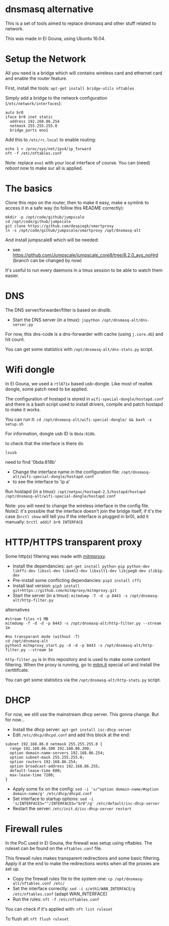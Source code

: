 # dnsmasq alternative
This is a set of tools aimed to replace dnsmasq and other stuff related to network.

This was made in El Gouna, using Ubuntu 16.04.

# Setup the Network

All you need is a bridge which will contains wireless card and ethernet card and enable the router feature.

First, install the tools: `apt-get install bridge-utils nftables`

Simply add a bridge to the network configuration (`/etc/network/interfaces`):
```
auto br0
iface br0 inet static
  address 192.168.86.254
  netmask 255.255.255.0
  bridge_ports eno1

```

Add this to `/etc/rc.local` to enable routing:
```
echo 1 > /proc/sys/net/ipv4/ip_forward
nft -f /etc/nftables.conf
```

Note: replace `eno1` with your local interface of course. You can (need) *reboot* now to make sur all is applied.

# The basics

Clone this repo on the router, then to make it easy, make a symlink to access it in a safe way
(to follow this README correctly):
```
mkdir -p /opt/code/github/jumpscale
cd /opt/code/github/jumpscale
git clone https://github.com/despiegk/smartproxy
ln -s /opt/code/github/jumpscale/smartproxy /opt/dnsmasq-alt
```

And install jumpscale8 which will be needed:
- see https://github.com/Jumpscale/jumpscale_core8/tree/8.2.0_ays_noHrd  (branch can be changed by now)

It's useful to run every daemons in a tmux session to be able to watch them easier.

# DNS

The DNS server/forwarder/filter is based on dnslib.

- Start the DNS server (in a tmux): `jspython /opt/dnsmasq-alt/dns-server.py`

For now, this dns-code is a dns-forwarder with cache (using `j.core.db`) and hit count.

You can get some statistics with `/opt/dnsmasq-alt/dns-stats.py` script.

# Wifi dongle

In El Gouna, we used a `rtl871x` based usb-dongle.
Like most of realtek dongle, some patch need to be applied.

The configuration of hostapd is stored in `wifi-special-dongle/hostapd.conf`
and there is a bash script used to install drivers, compile and patch hostapd to make it works.

You can run it: `cd /opt/dnsmasq-alt/wifi-special-dongle/ && bash -x setup.sh`

For information, dongle usb ID is `0bda:818b`.

to check that the interface is there do
```
lsusb
```

need to find '0bda:818b'

- Change the interface name in the configuration file: `/opt/dnsmasq-alt/wifi-special-dongle/hostapd.conf`
- to see the interface to 'ip a'


Run hostapd (in a tmux): `/opt/netpoc/hostapd-2.5/hostapd/hostapd /opt/dnsmasq-alt/wifi-special-dongle/hostapd.conf`

Note: you will need to change the wireless interface in the config file.
Note2: it's possible that the interface doesn't join the bridge itself, if it's the case
(`brctl show` will tell you if the interface is plugged in br0), add it manually: `brctl addif br0 INTERFACE`

# HTTP/HTTPS transparent proxy

Some http(s) filtering was made with [mitmproxy](https://github.com/mitmproxy/mitmproxy).

- Install the dependancies: `apt-get install python-pip python-dev libffi-dev libssl-dev libxml2-dev libxslt1-dev libjpeg8-dev zlib1g-dev`
- Pre-install some conflicting dependancies: `pip3 install cffi`
- Install last version: `pip3 install git+https://github.com/mitmproxy/mitmproxy.git`
- Start the server (in a tmux): `mitmdump -T -d -p 8443 -s /opt/dnsmasq-alt/http-filter.py`

alternatives
```
#stream files +1 MB
mitmdump -T -d -d -p 8443 -s /opt/dnsmasq-alt/http-filter.py --stream 1m

#no transparant mode (without -T)
cd /opt/dnsmasq-alt
python3 mitmproxy_start.py -d -d -p 8443 -s /opt/dnsmasq-alt/http-filter.py --stream 1m
```

`http-filter.py` is in this repository and is used to make some content filtering.
When the proxy is running, go to [mitm.it](http://mitm.it) special url and install the certitifcate.

You can get some statistics via the `/opt/dnsmasq-alt/http-stats.py` script.

# DHCP

For now, we still use the mainstream dhcp server. This gonna change. But for now...

- Install the dhcp server: `apt-get install isc-dhcp-server`
- Edit `/etc/dhcp/dhcpd.conf` and add this block at the end:
```
subnet 192.168.86.0 netmask 255.255.255.0 {
  range 192.168.86.100 192.168.86.200;
  option domain-name-servers 192.168.86.254;
  option subnet-mask 255.255.255.0;
  option routers 192.168.86.254;
  option broadcast-address 192.168.86.255;
  default-lease-time 600;
  max-lease-time 7200;
}
```
- Apply some fix on the config: `sed -i 's/^option domain-name/#option domain-name/g' /etc/dhcp/dhcpd.conf`
- Set interface to startup options: `sed -i 's/INTERFACES=""/INTERFACES="br0"/g' /etc/default/isc-dhcp-server`
- Restart the server: `/etc/init.d/isc-dhcp-server restart`

# Firewall rules

In the PoC used in El Gouna, the firewall was setup using nftables.
The ruleset can be found on the `nftables.conf` file.

This firewall rules makes transparent redirections and some basic filtering.
Apply it at the end to make the redirections works when all the proxies are set up.

- Copy the firewall rules file to the system one: `cp /opt/dnsmasq-alt/nftables.conf /etc/`
- Set the interface correctly: `sed -i s/eth1/WAN_INTERFACE/g /etc/nftables.conf` (adapt WAN_INTERFACE)
- Run the rules: `nft -f /etc/nftables.conf`

You can check if it's applied with: `nft list ruleset`

To flush all: ```nft flush ruleset```

